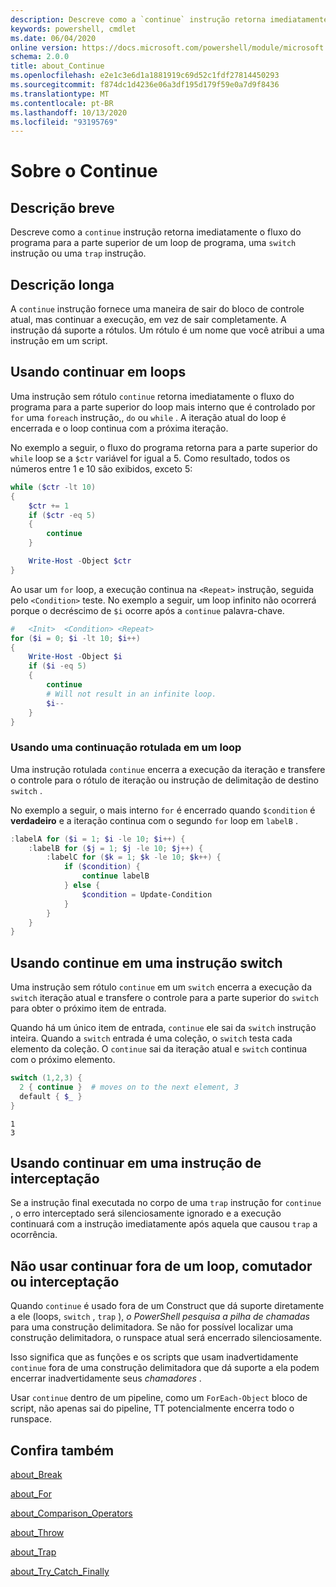 ```yaml
---
description: Descreve como a `continue` instrução retorna imediatamente o fluxo do programa para a parte superior de um loop de programa, uma `switch` instrução ou uma `trap` instrução.
keywords: powershell, cmdlet
ms.date: 06/04/2020
online version: https://docs.microsoft.com/powershell/module/microsoft.powershell.core/about/about_continue?view=powershell-6&WT.mc_id=ps-gethelp
schema: 2.0.0
title: about_Continue
ms.openlocfilehash: e2e1c3e6d1a1881919c69d52c1fdf27814450293
ms.sourcegitcommit: f874dc1d4236e06a3df195d179f59e0a7d9f8436
ms.translationtype: MT
ms.contentlocale: pt-BR
ms.lasthandoff: 10/13/2020
ms.locfileid: "93195769"
---
```

# <a name="about-continue"></a>Sobre o Continue

## <a name="short-description"></a>Descrição breve

Descreve como a `continue` instrução retorna imediatamente o fluxo do programa para a parte superior de um loop de programa, uma `switch` instrução ou uma `trap` instrução.

## <a name="long-description"></a>Descrição longa

A `continue` instrução fornece uma maneira de sair do bloco de controle atual, mas continuar a execução, em vez de sair completamente. A instrução dá suporte a rótulos.
Um rótulo é um nome que você atribui a uma instrução em um script.

## <a name="using-continue-in-loops"></a>Usando continuar em loops

Uma instrução sem rótulo `continue` retorna imediatamente o fluxo do programa para a parte superior do loop mais interno que é controlado por `for` uma `foreach` instrução,, `do` ou `while` . A iteração atual do loop é encerrada e o loop continua com a próxima iteração.

No exemplo a seguir, o fluxo do programa retorna para a parte superior do `while` loop se a `$ctr` variável for igual a 5. Como resultado, todos os números entre 1 e 10 são exibidos, exceto 5:

```powershell
while ($ctr -lt 10)
{
    $ctr += 1
    if ($ctr -eq 5)
    {
        continue
    }

    Write-Host -Object $ctr
}
```

Ao usar um `for` loop, a execução continua na `<Repeat>` instrução, seguida pelo `<Condition>` teste. No exemplo a seguir, um loop infinito não ocorrerá porque o decréscimo de `$i` ocorre após a `continue` palavra-chave.

```powershell
#   <Init>  <Condition> <Repeat>
for ($i = 0; $i -lt 10; $i++)
{
    Write-Host -Object $i
    if ($i -eq 5)
    {
        continue
        # Will not result in an infinite loop.
        $i--
    }
}
```

### <a name="using-a-labeled-continue-in-a-loop"></a>Usando uma continuação rotulada em um loop

Uma instrução rotulada `continue` encerra a execução da iteração e transfere o controle para o rótulo de iteração ou instrução de delimitação de destino `switch` .

No exemplo a seguir, o mais interno `for` é encerrado quando `$condition` é **verdadeiro** e a iteração continua com o segundo `for` loop em `labelB` .

```powershell
:labelA for ($i = 1; $i -le 10; $i++) {
    :labelB for ($j = 1; $j -le 10; $j++) {
        :labelC for ($k = 1; $k -le 10; $k++) {
            if ($condition) {
                continue labelB
            } else {
                $condition = Update-Condition
            }
        }
    }
}
```

## <a name="using-continue-in-a-switch-statement"></a>Usando continue em uma instrução switch

Uma instrução sem rótulo `continue` em um `switch` encerra a execução da `switch` iteração atual e transfere o controle para a parte superior do `switch` para obter o próximo item de entrada.

Quando há um único item de entrada, `continue` ele sai da `switch` instrução inteira.
Quando a `switch` entrada é uma coleção, o `switch` testa cada elemento da coleção. O `continue` sai da iteração atual e `switch` continua com o próximo elemento.

```powershell
switch (1,2,3) {
  2 { continue }  # moves on to the next element, 3
  default { $_ }
}
```

```Output
1
3
```

## <a name="using-continue-in-a-trap-statement"></a>Usando continuar em uma instrução de interceptação

Se a instrução final executada no corpo de uma `trap` instrução for `continue` , o erro interceptado será silenciosamente ignorado e a execução continuará com a instrução imediatamente após aquela que causou `trap` a ocorrência.

## <a name="do-not-use-continue-outside-of-a-loop-switch-or-trap"></a>Não usar continuar fora de um loop, comutador ou interceptação

Quando `continue` é usado fora de um Construct que dá suporte diretamente a ele (loops, `switch` , `trap` ), _o PowerShell pesquisa a pilha de chamadas_ para uma construção delimitadora. Se não for possível localizar uma construção delimitadora, o runspace atual será encerrado silenciosamente.

Isso significa que as funções e os scripts que usam inadvertidamente `continue` fora de uma construção delimitadora que dá suporte a ela podem encerrar inadvertidamente seus _chamadores_ .

Usar `continue` dentro de um pipeline, como um `ForEach-Object` bloco de script, não apenas sai do pipeline, TT potencialmente encerra todo o runspace.

## <a name="see-also"></a>Confira também

[about_Break](about_Break.md)

[about_For](about_For.md)

[about_Comparison_Operators](about_Comparison_Operators.md)

[about_Throw](about_Throw.md)

[about_Trap](about_Trap.md)

[about_Try_Catch_Finally](about_Try_Catch_Finally.md)
